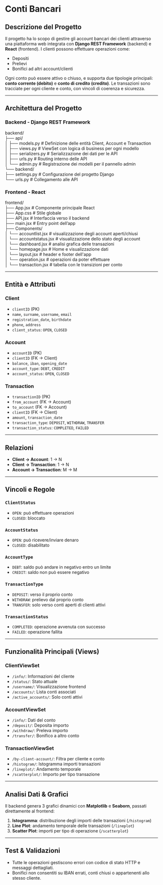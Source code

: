 # Conti Bancari

## Descrizione del Progetto

Il progetto ha lo scopo di gestire gli account bancari dei clienti attraverso una piattaforma web integrata con **Django REST Framework** (backend) e **React** (frontend). I clienti possono effettuare operazioni come:

- Depositi
- Prelievi
- Bonifici ad altri account/clienti

Ogni conto può essere attivo o chiuso, e supporta due tipologie principali: **conto corrente (debito)** e **conto di credito (credito)**. Le transazioni sono tracciate per ogni cliente e conto, con vincoli di coerenza e sicurezza.

---

## Architettura del Progetto

### Backend - Django REST Framework

backend/  
├── api/  
│ ├── models.py # Definizione delle entità Client, Account e Transaction  
│ ├── views.py # ViewSet con logica di business per ogni modello  
│ ├── serializers.py # Serializzazione dei dati per le API  
│ ├── urls.py # Routing interno delle API  
│ └── admin.py # Registrazione dei modelli per il pannello admin  
└── backend/  
├── settings.py # Configurazione del progetto Django  
└── urls.py # Collegamento alle API  

### Frontend - React

frontend/  
├── App.jsx # Componente principale React  
├── App.css # Stile globale  
├── API.jsx # Interfaccia verso il backend  
├── main.jsx # Entry point dell’app  
├── Components/  
│ └── accountlist.jsx # visualizzazione degli account aperti/chiusi  
│ └── accountstatus.jsx # visualizzazione dello stato degli account  
│ └── dashboard.jsx # analisi grafica delle transazioni  
│ └── homepage.jsx # Home e visualizzazione dati  
│ └── layout.jsx # header e footer dell'app  
│ └── operation.jsx # operazioni da poter effettuare  
│ └── transaction.jsx # tabella con le transizioni per conto  

---

## Entità e Attributi

### Client
- `clientID` (PK)
- `name`, `surname`, `username`, `email`
- `registration_date`, `birthdate`
- `phone`, `address`
- `client_status`: `OPEN`, `CLOSED`

### Account
- `accountID` (PK)
- `clientID` (FK → Client)
- `balance`, `iban`, `opening_date`
- `account_type`: `DEBT`, `CREDIT`
- `account_status`: `OPEN`, `CLOSED`

### Transaction
- `transactionID` (PK)
- `from_account` (FK → Account)
- `to_account` (FK → Account)
- `clientID` (FK → Client)
- `amount`, `transaction_date`
- `transaction_type`: `DEPOSIT`, `WITHDRAW`, `TRANSFER`
- `transaction_status`: `COMPLETED`, `FAILED`



---

## Relazioni

- **Client → Account**: 1 → N
- **Client → Transaction**: 1 → N
- **Account → Transaction**: M → M

---

## Vincoli e Regole

### `ClientStatus`
- `OPEN`: può effettuare operazioni
- `CLOSED`: bloccato

### `AccountStatus`
- `OPEN`: può ricevere/inviare denaro
- `CLOSED`: disabilitato

### `AccountType`
- `DEBT`: saldo può andare in negativo entro un limite
- `CREDIT`: saldo non può essere negativo

### `TransactionType`
- `DEPOSIT`: verso il proprio conto
- `WITHDRAW`: prelievo dal proprio conto
- `TRANSFER`: solo verso conti aperti di clienti attivi

### `TransactionStatus`
- `COMPLETED`: operazione avvenuta con successo
- `FAILED`: operazione fallita


---

## Funzionalità Principali (Views)

### ClientViewSet
- `/info/`: Informazioni del cliente
- `/status/`: Stato attuale
- `/username/`: Visualizzazione frontend
- `/accounts/`: Lista conti associati
- `/active_accounts/`: Solo conti attivi

### AccountViewSet
- `/info/`: Dati del conto
- `/deposit/`: Deposita importo
- `/withdraw/`: Preleva importo
- `/transfer/`: Bonifico a altro conto

### TransactionViewSet
- `/by-client-account/`: Filtra per cliente e conto
- `/histogram/`: Istogramma importi transazioni
- `/lineplot/`: Andamento temporale
- `/scatterplot/`: Importo per tipo transazione

---

## Analisi Dati & Grafici

Il backend genera 3 grafici dinamici con **Matplotlib** e **Seaborn**, passati direttamente al frontend:

1. **Istogramma**: distribuzione degli importi delle transazioni (`/histogram`)
2. **Line Plot**: andamento temporale delle transazioni (`/lineplot`)
3. **Scatter Plot**: importi per tipo di operazione (`/scatterplot`)

---

## Test & Validazioni

- Tutte le operazioni gestiscono errori con codice di stato HTTP e messaggi dettagliati.
- Bonifici non consentiti su IBAN errati, conti chiusi o appartenenti allo stesso cliente.
<!-- 
---

## 🔗 Link Utili

### 🛠 Django
- [Admin Panel](https://docs.djangoproject.com/en/5.2/ref/contrib/admin/)
- [Models](https://docs.djangoproject.com/en/5.1/topics/db/models/)
- [Serializers](https://www.django-rest-framework.org/api-guide/serializers/)
- [ViewSets](https://www.django-rest-framework.org/api-guide/viewsets/)
- [Query API](https://docs.djangoproject.com/en/5.2/topics/db/queries/)

### 📊 Visualizzazioni
- [Seaborn Docs](https://seaborn.pydata.org/)
- [React Plot Integration](https://stackoverflow.com/questions/72303450/how-would-i-render-data-from-a-django-model-with-a-react-frontend)

---

## 📎 Note Finali

- Tutti i modelli, viste e serializzatori seguono una struttura modulare.
- È possibile estendere la piattaforma con autenticazione avanzata, gestione carte, limiti personalizzati o reportistica mensile. -->
